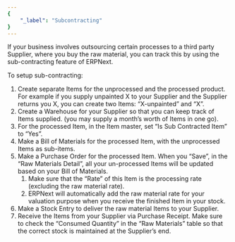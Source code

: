 ```yaml
---
{
	"_label": "Subcontracting"
}
---
```

If your business involves outsourcing certain processes to a third party Supplier, where you buy the raw material, you can track this by using the sub-contracting feature of ERPNext.

To setup sub-contracting:

1. Create separate Items for the unprocessed and the processed product. For example if you supply unpainted X to your Supplier and the Supplier returns you X, you can create two Items: “X-unpainted” and “X”.
1. Create a Warehouse for your Supplier so that you can keep track of Items supplied. (you may supply a month’s worth of Items in one go).
1. For the processed Item, in the Item master, set “Is Sub Contracted Item” to “Yes”.
1. Make a Bill of Materials for the processed Item, with the unprocessed Items as sub-items.
1. Make a Purchase Order for the processed Item. When you “Save”, in the “Raw Materials Detail”, all your un-processed Items will be updated based on your Bill of Materials.
	1. Make sure that the “Rate” of this Item is the processing rate (excluding the raw material rate).
	1. ERPNext will automatically add the raw material rate for your valuation purpose when you receive the finished Item in your stock. 
1. Make a Stock Entry to deliver the raw material Items to your Supplier.
1. Receive the Items from your Supplier via Purchase Receipt. Make sure to check the “Consumed Quantity” in the “Raw Materials” table so that the correct stock is maintained at the Supplier’s end.
